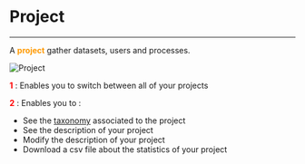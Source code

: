 # Project

-----------------

A **<span style="color:#ff9900">project</span>** gather datasets, users and processes.

![Project](/images/web_ui/project.png)

**<span style="color:red">1</span>** : Enables you to switch between all of your projects

**<span style="color:red">2</span>** : Enables you to :

- See the [taxonomy](taxonomy.md "Definition") associated to the project
- See the description of your project
- Modify the description of your project
- Download a csv file about the statistics of your project